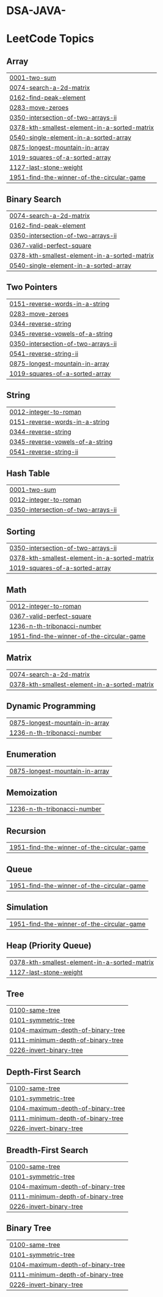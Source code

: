 # DSA-JAVA-
<!---LeetCode Topics Start-->
# LeetCode Topics
## Array
|  |
| ------- |
| [0001-two-sum](https://github.com/Sravyeah1/DSA-JAVA-/tree/master/0001-two-sum) |
| [0074-search-a-2d-matrix](https://github.com/Sravyeah1/DSA-JAVA-/tree/master/0074-search-a-2d-matrix) |
| [0162-find-peak-element](https://github.com/Sravyeah1/DSA-JAVA-/tree/master/0162-find-peak-element) |
| [0283-move-zeroes](https://github.com/Sravyeah1/DSA-JAVA-/tree/master/0283-move-zeroes) |
| [0350-intersection-of-two-arrays-ii](https://github.com/Sravyeah1/DSA-JAVA-/tree/master/0350-intersection-of-two-arrays-ii) |
| [0378-kth-smallest-element-in-a-sorted-matrix](https://github.com/Sravyeah1/DSA-JAVA-/tree/master/0378-kth-smallest-element-in-a-sorted-matrix) |
| [0540-single-element-in-a-sorted-array](https://github.com/Sravyeah1/DSA-JAVA-/tree/master/0540-single-element-in-a-sorted-array) |
| [0875-longest-mountain-in-array](https://github.com/Sravyeah1/DSA-JAVA-/tree/master/0875-longest-mountain-in-array) |
| [1019-squares-of-a-sorted-array](https://github.com/Sravyeah1/DSA-JAVA-/tree/master/1019-squares-of-a-sorted-array) |
| [1127-last-stone-weight](https://github.com/Sravyeah1/DSA-JAVA-/tree/master/1127-last-stone-weight) |
| [1951-find-the-winner-of-the-circular-game](https://github.com/Sravyeah1/DSA-JAVA-/tree/master/1951-find-the-winner-of-the-circular-game) |
## Binary Search
|  |
| ------- |
| [0074-search-a-2d-matrix](https://github.com/Sravyeah1/DSA-JAVA-/tree/master/0074-search-a-2d-matrix) |
| [0162-find-peak-element](https://github.com/Sravyeah1/DSA-JAVA-/tree/master/0162-find-peak-element) |
| [0350-intersection-of-two-arrays-ii](https://github.com/Sravyeah1/DSA-JAVA-/tree/master/0350-intersection-of-two-arrays-ii) |
| [0367-valid-perfect-square](https://github.com/Sravyeah1/DSA-JAVA-/tree/master/0367-valid-perfect-square) |
| [0378-kth-smallest-element-in-a-sorted-matrix](https://github.com/Sravyeah1/DSA-JAVA-/tree/master/0378-kth-smallest-element-in-a-sorted-matrix) |
| [0540-single-element-in-a-sorted-array](https://github.com/Sravyeah1/DSA-JAVA-/tree/master/0540-single-element-in-a-sorted-array) |
## Two Pointers
|  |
| ------- |
| [0151-reverse-words-in-a-string](https://github.com/Sravyeah1/DSA-JAVA-/tree/master/0151-reverse-words-in-a-string) |
| [0283-move-zeroes](https://github.com/Sravyeah1/DSA-JAVA-/tree/master/0283-move-zeroes) |
| [0344-reverse-string](https://github.com/Sravyeah1/DSA-JAVA-/tree/master/0344-reverse-string) |
| [0345-reverse-vowels-of-a-string](https://github.com/Sravyeah1/DSA-JAVA-/tree/master/0345-reverse-vowels-of-a-string) |
| [0350-intersection-of-two-arrays-ii](https://github.com/Sravyeah1/DSA-JAVA-/tree/master/0350-intersection-of-two-arrays-ii) |
| [0541-reverse-string-ii](https://github.com/Sravyeah1/DSA-JAVA-/tree/master/0541-reverse-string-ii) |
| [0875-longest-mountain-in-array](https://github.com/Sravyeah1/DSA-JAVA-/tree/master/0875-longest-mountain-in-array) |
| [1019-squares-of-a-sorted-array](https://github.com/Sravyeah1/DSA-JAVA-/tree/master/1019-squares-of-a-sorted-array) |
## String
|  |
| ------- |
| [0012-integer-to-roman](https://github.com/Sravyeah1/DSA-JAVA-/tree/master/0012-integer-to-roman) |
| [0151-reverse-words-in-a-string](https://github.com/Sravyeah1/DSA-JAVA-/tree/master/0151-reverse-words-in-a-string) |
| [0344-reverse-string](https://github.com/Sravyeah1/DSA-JAVA-/tree/master/0344-reverse-string) |
| [0345-reverse-vowels-of-a-string](https://github.com/Sravyeah1/DSA-JAVA-/tree/master/0345-reverse-vowels-of-a-string) |
| [0541-reverse-string-ii](https://github.com/Sravyeah1/DSA-JAVA-/tree/master/0541-reverse-string-ii) |
## Hash Table
|  |
| ------- |
| [0001-two-sum](https://github.com/Sravyeah1/DSA-JAVA-/tree/master/0001-two-sum) |
| [0012-integer-to-roman](https://github.com/Sravyeah1/DSA-JAVA-/tree/master/0012-integer-to-roman) |
| [0350-intersection-of-two-arrays-ii](https://github.com/Sravyeah1/DSA-JAVA-/tree/master/0350-intersection-of-two-arrays-ii) |
## Sorting
|  |
| ------- |
| [0350-intersection-of-two-arrays-ii](https://github.com/Sravyeah1/DSA-JAVA-/tree/master/0350-intersection-of-two-arrays-ii) |
| [0378-kth-smallest-element-in-a-sorted-matrix](https://github.com/Sravyeah1/DSA-JAVA-/tree/master/0378-kth-smallest-element-in-a-sorted-matrix) |
| [1019-squares-of-a-sorted-array](https://github.com/Sravyeah1/DSA-JAVA-/tree/master/1019-squares-of-a-sorted-array) |
## Math
|  |
| ------- |
| [0012-integer-to-roman](https://github.com/Sravyeah1/DSA-JAVA-/tree/master/0012-integer-to-roman) |
| [0367-valid-perfect-square](https://github.com/Sravyeah1/DSA-JAVA-/tree/master/0367-valid-perfect-square) |
| [1236-n-th-tribonacci-number](https://github.com/Sravyeah1/DSA-JAVA-/tree/master/1236-n-th-tribonacci-number) |
| [1951-find-the-winner-of-the-circular-game](https://github.com/Sravyeah1/DSA-JAVA-/tree/master/1951-find-the-winner-of-the-circular-game) |
## Matrix
|  |
| ------- |
| [0074-search-a-2d-matrix](https://github.com/Sravyeah1/DSA-JAVA-/tree/master/0074-search-a-2d-matrix) |
| [0378-kth-smallest-element-in-a-sorted-matrix](https://github.com/Sravyeah1/DSA-JAVA-/tree/master/0378-kth-smallest-element-in-a-sorted-matrix) |
## Dynamic Programming
|  |
| ------- |
| [0875-longest-mountain-in-array](https://github.com/Sravyeah1/DSA-JAVA-/tree/master/0875-longest-mountain-in-array) |
| [1236-n-th-tribonacci-number](https://github.com/Sravyeah1/DSA-JAVA-/tree/master/1236-n-th-tribonacci-number) |
## Enumeration
|  |
| ------- |
| [0875-longest-mountain-in-array](https://github.com/Sravyeah1/DSA-JAVA-/tree/master/0875-longest-mountain-in-array) |
## Memoization
|  |
| ------- |
| [1236-n-th-tribonacci-number](https://github.com/Sravyeah1/DSA-JAVA-/tree/master/1236-n-th-tribonacci-number) |
## Recursion
|  |
| ------- |
| [1951-find-the-winner-of-the-circular-game](https://github.com/Sravyeah1/DSA-JAVA-/tree/master/1951-find-the-winner-of-the-circular-game) |
## Queue
|  |
| ------- |
| [1951-find-the-winner-of-the-circular-game](https://github.com/Sravyeah1/DSA-JAVA-/tree/master/1951-find-the-winner-of-the-circular-game) |
## Simulation
|  |
| ------- |
| [1951-find-the-winner-of-the-circular-game](https://github.com/Sravyeah1/DSA-JAVA-/tree/master/1951-find-the-winner-of-the-circular-game) |
## Heap (Priority Queue)
|  |
| ------- |
| [0378-kth-smallest-element-in-a-sorted-matrix](https://github.com/Sravyeah1/DSA-JAVA-/tree/master/0378-kth-smallest-element-in-a-sorted-matrix) |
| [1127-last-stone-weight](https://github.com/Sravyeah1/DSA-JAVA-/tree/master/1127-last-stone-weight) |
## Tree
|  |
| ------- |
| [0100-same-tree](https://github.com/Sravyeah1/DSA-JAVA-/tree/master/0100-same-tree) |
| [0101-symmetric-tree](https://github.com/Sravyeah1/DSA-JAVA-/tree/master/0101-symmetric-tree) |
| [0104-maximum-depth-of-binary-tree](https://github.com/Sravyeah1/DSA-JAVA-/tree/master/0104-maximum-depth-of-binary-tree) |
| [0111-minimum-depth-of-binary-tree](https://github.com/Sravyeah1/DSA-JAVA-/tree/master/0111-minimum-depth-of-binary-tree) |
| [0226-invert-binary-tree](https://github.com/Sravyeah1/DSA-JAVA-/tree/master/0226-invert-binary-tree) |
## Depth-First Search
|  |
| ------- |
| [0100-same-tree](https://github.com/Sravyeah1/DSA-JAVA-/tree/master/0100-same-tree) |
| [0101-symmetric-tree](https://github.com/Sravyeah1/DSA-JAVA-/tree/master/0101-symmetric-tree) |
| [0104-maximum-depth-of-binary-tree](https://github.com/Sravyeah1/DSA-JAVA-/tree/master/0104-maximum-depth-of-binary-tree) |
| [0111-minimum-depth-of-binary-tree](https://github.com/Sravyeah1/DSA-JAVA-/tree/master/0111-minimum-depth-of-binary-tree) |
| [0226-invert-binary-tree](https://github.com/Sravyeah1/DSA-JAVA-/tree/master/0226-invert-binary-tree) |
## Breadth-First Search
|  |
| ------- |
| [0100-same-tree](https://github.com/Sravyeah1/DSA-JAVA-/tree/master/0100-same-tree) |
| [0101-symmetric-tree](https://github.com/Sravyeah1/DSA-JAVA-/tree/master/0101-symmetric-tree) |
| [0104-maximum-depth-of-binary-tree](https://github.com/Sravyeah1/DSA-JAVA-/tree/master/0104-maximum-depth-of-binary-tree) |
| [0111-minimum-depth-of-binary-tree](https://github.com/Sravyeah1/DSA-JAVA-/tree/master/0111-minimum-depth-of-binary-tree) |
| [0226-invert-binary-tree](https://github.com/Sravyeah1/DSA-JAVA-/tree/master/0226-invert-binary-tree) |
## Binary Tree
|  |
| ------- |
| [0100-same-tree](https://github.com/Sravyeah1/DSA-JAVA-/tree/master/0100-same-tree) |
| [0101-symmetric-tree](https://github.com/Sravyeah1/DSA-JAVA-/tree/master/0101-symmetric-tree) |
| [0104-maximum-depth-of-binary-tree](https://github.com/Sravyeah1/DSA-JAVA-/tree/master/0104-maximum-depth-of-binary-tree) |
| [0111-minimum-depth-of-binary-tree](https://github.com/Sravyeah1/DSA-JAVA-/tree/master/0111-minimum-depth-of-binary-tree) |
| [0226-invert-binary-tree](https://github.com/Sravyeah1/DSA-JAVA-/tree/master/0226-invert-binary-tree) |
<!---LeetCode Topics End-->